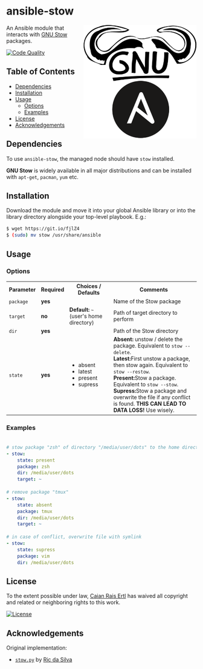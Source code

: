 # ansible-stow

<img src="docs/logo.png" height="300px" align="right"/>

An Ansible module that interacts with [GNU Stow][stow] packages.

[![Code Quality][lgtm-shield]][lgtm-url]

[stow]: https://www.gnu.org/software/stow
[lgtm-shield]: https://img.shields.io/lgtm/grade/python/g/caian-org/ansible-stow.svg?style=for-the-badge
[lgtm-url]: https://lgtm.com/projects/g/caian-org/ansible-stow/context:python


## Table of Contents

- [Dependencies](#dependencies)
- [Installation](#installation)
- [Usage](#usage)
  - [Options](#options)
  - [Examples](#examples)
- [License](#license)
- [Acknowledgements](#acknowledgements)


## Dependencies

To use `ansible-stow`, the managed node should have `stow` installed.

__GNU Stow__ is widely available in all major distributions and can be
installed with `apt-get`, `pacman`, `yum` etc.


## Installation

Download the module and move it into your global Ansible library or into the
library directory alongside your top-level playbook. E.g.:

```sh
$ wget https://git.io/fjlZ4
$ (sudo) mv stow /usr/share/ansible
```


## Usage

### Options

<table>
  <tbody>
    <tr>
      <th align="center">Parameter</th>
      <th align="center">Required</th>
      <th align="center">Choices / Defaults</th>
      <th align="center">Comments</th>
    </tr>
    <tr>
      <td><code>package</code></td>
      <td><strong>yes</strong></td>
      <td></td>
      <td>Name of the Stow package</td>
    </tr>
    <tr>
      <td><code>target</code></td>
      <td><strong>no</strong></td>
      <td><strong>Default:</strong> <code>~</code> (user's home directory)</td>
      <td>Path of target directory to perform</td>
    </tr>
    <tr>
      <td><code>dir</code></td>
      <td><strong>yes</strong></td>
      <td></td>
      <td>Path of the Stow directory</td>
    </tr>
    <tr>
      <td><code>state</code></td>
      <td><strong>yes</strong></td>
      <td>
        <ul>
          <li>absent</li>
          <li>latest</li>
          <li>present</li>
          <li>supress</li>
        </ul>
      </td>
      <td>
        <strong>Absent:</strong> unstow / delete the package. Equivalent to <code>stow --delete</code>.<br>
        <strong>Latest:</strong>First unstow a package, then stow again. Equivalent to <code>stow --restow</code>.<br>
        <strong>Present:</strong>Stow a package. Equivalent to <code>stow --stow</code>.<br>
        <strong>Supress:</strong>Stow a package and overwrite the file if any conflict is found. <strong>THIS CAN LEAD TO DATA LOSS!</strong> Use wisely.<br>
      </td>
    </tr>
  </tbody>
</table>


### Examples

```yaml

# stow package "zsh" of directory "/media/user/dots" to the home directory
- stow:
    state: present
    package: zsh
    dir: /media/user/dots
    target: ~

# remove package "tmux"
- stow:
    state: absent
    package: tmux
    dir: /media/user/dots
    target: ~

# in case of conflict, overwrite file with symlink
- stow:
    state: supress
    package: vim
    dir: /media/user/dots

```


## License

To the extent possible under law, [Caian Rais Ertl][me] has waived all
copyright and related or neighboring rights to this work.

[![License][cc-shield]][cc-url]

[me]: https://github.com/caiertl
[cc-shield]: https://forthebadge.com/images/badges/cc-0.svg
[cc-url]: http://creativecommons.org/publicdomain/zero/1.0


## Acknowledgements

Original implementation:

- [`stow.py`][stow] by [Ric da Silva][rsilva]

[stow]: https://github.com/rmhsilva/dotfiles/blob/master/library/stow.py
[rsilva]: https://github.com/rmhsilva
